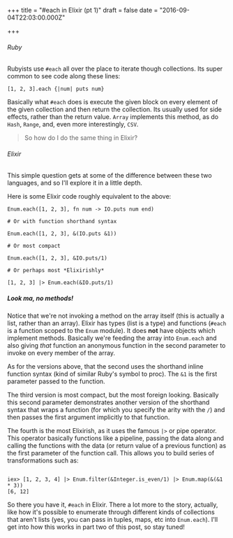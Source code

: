 
+++
title = "#each in Elixir (pt 1)"
draft = false
date = "2016-09-04T22:03:00.000Z"

+++
###### Ruby
Rubyists use `#each` all over the place to iterate though collections.  Its super common to see code along these lines:
```
[1, 2, 3].each {|num| puts num}
```

Basically what `#each` does is execute the given block on every element of the given collection and then return the collection. Its usually used for side effects, rather than the return value.  `Array` implements this method, as do `Hash`, `Range`, and, even more interestingly, `CSV`.

>So how do I do the same thing in Elixir?  
###### Elixir
This simple question gets at some of the difference between these two languages, and so I'll explore it in a little depth.  

Here is some Elixir code roughly equivalent to the above:
```
Enum.each([1, 2, 3], fn num -> IO.puts num end)

# Or with function shorthand syntax

Enum.each([1, 2, 3], &(IO.puts &1))

# Or most compact

Enum.each([1, 2, 3], &IO.puts/1)

# Or perhaps most *Elixirishly* 

[1, 2, 3] |> Enum.each(&IO.puts/1)
```

##### Look ma, no methods!

Notice that we're not invoking a method on the array itself (this is actually a list, rather than an array). Elixir has types (list is a type) and functions (`#each` is a function scoped to the `Enum` module).  It does __not__ have objects which implement methods. Basically we're feeding the array into `Enum.each` and also giving *that* function an anonymous function in the second parameter to invoke on every member of the array. 

As for the versions above, that the second uses the shorthand inline function syntax (kind of similar Ruby's symbol to proc).  The `&1` is the first parameter passed to the function.  

The third version is most compact, but the most foreign looking.  Basically this second parameter demonstrates another version of the shorthand syntax that wraps a function (for which you specify the arity with the `/`) and then passes the first argument implicitly to that function.

The fourth is the most Elixirish, as it uses the famous `|>` or pipe operator.  This operator basically functions like a pipeline, passing the data along and calling the functions with the data (or return value of a previous function) as the first parameter of the function call.  This allows you to build series of transformations such as:
```

iex> [1, 2, 3, 4] |> Enum.filter(&Integer.is_even/1) |> Enum.map(&(&1 * 3))
[6, 12]
```

So there you have it, `#each` in Elixir.  There a lot more to the story, actually, like how it's possible to enumerate through different kinds of collections that aren't lists (yes, you can pass in tuples, maps, etc into `Enum.each`).  I'll get into how this works in part two of this post, so stay tuned!


